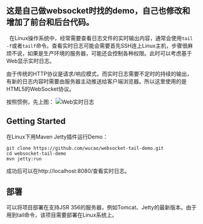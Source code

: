 ## 这是自己做websocket时找的demo，自己也修改和增加了前台和后台代码。            
 
在Linux操作系统中，经常需要查看日志文件的实时输出内容，通常会使用`tail -f`或者`tailf`命令。查看实时日志可能会需要首先SSH连上Linux主机，步骤很麻烦不说，如果是生产环境的服务器，可能还会控制各种权限。此时可以考虑基于Web显示实时日志。

由于传统的HTTP协议是请求/响应模式，而实时日志需要不定时的持续的输出，有新的日志内容时需要由服务器主动推送给客户端浏览器。所以这里使用的是HTML5的WebSocket协议。

按照惯例，先上图：
![Web实时日志](http://7xidft.com1.z0.glb.clouddn.com/blog/20151125195638286.jpg)

## Getting Started
在Linux下用Maven Jetty插件运行Demo：
```
git clone https://github.com/wucao/websocket-tail-demo.git
cd websocket-tail-demo
mvn jetty:run
```
成功后可以在http://localhost:8080/查看实时日志。

## 部署
可以将项目部署在支持JSR 356的服务器，例如Tomcat、Jetty的最新版本。由于用到tail命令，该项目需要部署在Linux系统上。

